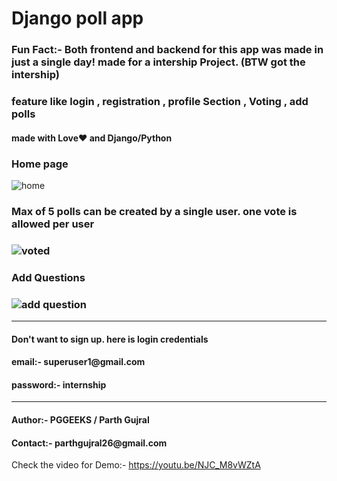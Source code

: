 # Django poll app 
<h3> Fun Fact:- Both frontend and backend for this app was made in just a single day! made for a intership Project. (BTW got the intership)
<h3>feature like login , registration , profile Section , Voting , add polls</h3>
<h4>made with Love❤️ and Django/Python</h4>
<h3> Home page </h3>
  
![home](https://user-images.githubusercontent.com/82941619/185915032-73710d9e-8be2-4993-b27a-ad115acb3292.png)
<h3> Max of 5 polls can be created by a single user. one vote is allowed per user <h3>
  
![voted](https://user-images.githubusercontent.com/82941619/185916201-648d6a4a-bf04-44d7-80b7-27ebcc86a180.png)
<h3>Add Questions <h3>
  
![add question](https://user-images.githubusercontent.com/82941619/185916402-72ccbf72-b8df-4686-88db-21ceac5cffb2.png)
<hr>
<h4> Don't want to sign up. here is login credentials </h4>
<h4> email:-    superuser1@gmail.com </h4>
<h4> password:-  internship </h4>
<hr>
  <h4>Author:- PGGEEKS / Parth Gujral </h4>
  <h4> Contact:- parthgujral26@gmail.com </h4>

Check the video for Demo:- https://youtu.be/NJC_M8vWZtA
